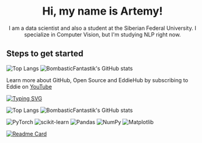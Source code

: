 <div align="center">
    <h1>Hi, my name is Artemy!</h1>
    I am a data scientist and also a student at the Siberian Federal University. I specialize in Computer Vision, but I'm studying NLP right now.
</div>
<h2>Steps to get started</h2>

![Top Langs](https://github-readme-stats.vercel.app/api/top-langs/?username=BombasticFantastik&layout=compact) 
![BombasticFantastik's GitHub stats](https://github-readme-stats.vercel.app/apiusername=BombasticFantastik&show_icons=true&theme=radical)

<p>Learn more about GitHub, Open Source and EddieHub by subscribing to Eddie on <a href="http://youtube.com/eddiejaoude">YouTube</a></p>
</p>

[![Typing SVG](https://readme-typing-svg.herokuapp.com?color=%2336BCF7&lines=Data+science+forever)](https://git.io/typing-svg)

![Top Langs](https://github-readme-stats.vercel.app/api/top-langs/?username=BombasticFantastik&layout=compact) 
![BombasticFantastik's GitHub stats](https://github-readme-stats.vercel.app/apiusername=BombasticFantastik&show_icons=true&theme=radical)


![PyTorch](https://img.shields.io/badge/PyTorch-%23EE4C2C.svg?style=for-the-badge&logo=PyTorch&logoColor=white) ![scikit-learn](https://img.shields.io/badge/scikit--learn-%23F7931E.svg?style=for-the-badge&logo=scikit-learn&logoColor=white) ![Pandas](https://img.shields.io/badge/pandas-%23150458.svg?style=for-the-badge&logo=pandas&logoColor=white) ![NumPy](https://img.shields.io/badge/numpy-%23013243.svg?style=for-the-badge&logo=numpy&logoColor=white) ![Matplotlib](https://img.shields.io/badge/Matplotlib-%23ffffff.svg?style=for-the-badge&logo=Matplotlib&logoColor=black)


[![Readme Card](https://github-readme-stats.vercel.app/api/pin/?username=BombasticFantastik&repo=Dop_Zadanie)](https://github.com/BombasticFantastik/Dop_Zadanie.git)

